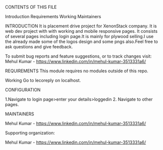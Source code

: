 CONTENTS OF THIS FILE

Introduction
Requirements
Working
Maintainers


INTRODUCTION
It is placement drive project for XenonStack company. It is web dev project with with working and mobile responsive pages.
It consists of several pages including login page.It is mainly for plywood selling.I use the already made some of the logos
design and some pngs also.Feel free to ask questions and give feedback.




To submit bug reports and feature suggestions, or to track changes visit:
Mehul Kumar - https://www.linkedin.com/in/mehul-kumar-3513331a6/



REQUIREMENTS
This module requires no modules outside of this repo.

Working
Go to lecoreply on localhost.


CONFIGURATION

1.Navigate to login page>enter your details>loggedin
2. Navigate to other pages.


MAINTAINERS

Mehul Kumar - https://www.linkedin.com/in/mehul-kumar-3513331a6/




Supporting organization:

Mehul Kumar - https://www.linkedin.com/in/mehul-kumar-3513331a6/
